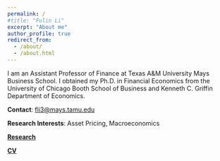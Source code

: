 ```yaml
---
permalink: /
#title: "Fulin Li"
excerpt: "About me"
author_profile: true
redirect_from: 
  - /about/
  - /about.html
---
```


I am an Assistant Professor of Finance at Texas A&M University Mays Business School. I obtained my Ph.D. in Financial Economics from the University of Chicago Booth School of Business and Kenneth C. Griffin Department of Economics.

**Contact**: fli3@mays.tamu.edu

**Research Interests**: Asset Pricing, Macroeconomics

[**Research**](https://lifulin.github.io/research/)

[**CV**](../files/CV_Fulin_Li.pdf)
